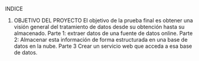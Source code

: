 INDICE
1.	OBJETIVO DEL PROYECTO
El objetivo de la prueba final es obtener una visión general del tratamiento de datos desde su obtención hasta su almacenado.
Parte 1: extraer datos de una fuente de datos online.
Parte 2: Almacenar esta información de forma estructurada en una base de datos en la nube.
Parte 3 Crear un servicio web que acceda a esa base de datos.

